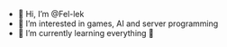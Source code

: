 - 👋 Hi, I’m @Fel-lek
- 👀 I’m interested in games, AI and server programming
- 🌱 I’m currently learning everything 🤯
<!---//- 📫 You can reach me via email--->

<!---
Fel-lek/Fel-lek is a ✨ special ✨ repository because its `README.md` (this file) appears on your GitHub profile.
You can click the Preview link to take a look at your changes.
--->
